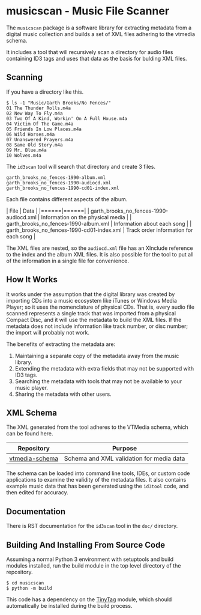 # musicscan - Music File Scanner

The `musicscan` package is a software library for extracting metadata from a digital
music collection and builds a set of XML files adhering to the vtmedia schema.

It includes a tool that will recursively scan a directory for audio files
containing ID3 tags and uses that data as the basis for bulding XML files.

## Scanning

If you have a directory like this.

```
$ ls -1 "Music/Garth Brooks/No Fences/"
01 The Thunder Rolls.m4a
02 New Way To Fly.m4a
03 Two Of A Kind, Workin' On A Full House.m4a
04 Victim Of The Game.m4a
05 Friends In Low Places.m4a
06 Wild Horses.m4a
07 Unanswered Prayers.m4a
08 Same Old Story.m4a
09 Mr. Blue.m4a
10 Wolves.m4a
```

The `id3scan` tool will search that directory and create 3 files.

```
garth_brooks_no_fences-1990-album.xml
garth_brooks_no_fences-1990-audiocd.xml
garth_brooks_no_fences-1990-cd01-index.xml
```

Each file contains different aspects of the album.

| File | Data |
|======|======|
| garth_brooks_no_fences-1990-audiocd.xml | Information on the physical media |
| garth_brooks_no_fences-1990-album.xml | Information about each song |
| garth_brooks_no_fences-1990-cd01-index.xml | Track order information for each song |

The XML files are nested, so the `audiocd.xml` file has an XInclude reference to the index
and the album XML files.  It is also possible for the tool to put all of the information
in a single file for convenience.

## How It Works

It works under the assumption that the digital library was created by importing CDs
into a music ecosystem like iTunes or Windows Media Player; so it uses 
the nomenclature of physical CDs.  That is, every audio file scanned represents
a single track that was imported from a physical Compact Disc, and it will
use the metadata to build the XML files.  If the metadata does not include 
information like track number, or disc number; the import will probably not work.

The benefits of extracting the metadata are:

1. Maintaining a separate copy of the metadata away from the music library.
2. Extending the metadata with extra fields that may not be supported with ID3 tags.
3. Searching the metadata with tools that may not be available to your music player.
4. Sharing the metadata with other users.

## XML Schema

The XML generated from the tool adheres to the VTMedia schema, which can be found here.

| Repository | Purpose |
| --- | --- |
| [vtmedia-schema](https://github.com/cjcodeproj/vtmedia-schema) | Schema and XML validation for media data |

The schema can be loaded into command line tools, IDEs, or custom code applications to examine
the validity of the metadata files.  It also contains example music data that has been generated
using the `id3tool` code, and then edited for accuracy.

## Documentation

There is RST documentation for the `id3scan` tool in the `doc/` directory.

## Building And Installing From Source Code

Assuming a normal Python 3 environment with setuptools and build modules
installed, run the build module in the top level directory of the repository.

```
$ cd musicscan
$ python -m build 
```

This code has a dependency on the [TinyTag](https://pypi.org/project/tinytag/)
module, which should automatically be installed during the build process.
